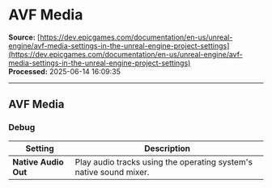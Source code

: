 # AVF Media

**Source:** [https://dev.epicgames.com/documentation/en-us/unreal-engine/avf-media-settings-in-the-unreal-engine-project-settings](https://dev.epicgames.com/documentation/en-us/unreal-engine/avf-media-settings-in-the-unreal-engine-project-settings)  
**Processed:** 2025-06-14 16:09:35

---

## AVF Media

### Debug

| **Setting** | **Description** |
| --- | --- |
| **Native Audio Out** | Play audio tracks using the operating system's native sound mixer. |